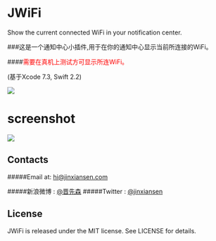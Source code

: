 # JWiFi

Show the current connected WiFi in your notification center.
 
###这是一个通知中心小插件,用于在你的通知中心显示当前所连接的WiFi。

####<font color=red>需要在真机上测试方可显示所连WiFi。</font>

(基于Xcode 7.3, Swift 2.2)

[![](app-store-logo.png)](https://itunes.apple.com/cn/app/id1131504234)


# screenshot

![](6.png)

 

## Contacts

#####Email at: hi@jinxiansen.com

#####新浪微博 : [@晋先森](http://weibo.com/3205872327/)
#####Twitter : [@jinxiansen](https://twitter.com/jinxiansen)

## License

JWiFi is released under the MIT license. See LICENSE for details.
